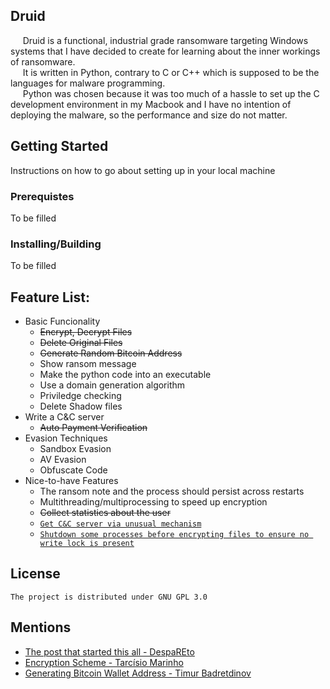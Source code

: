 ## **Druid**  
&nbsp;&nbsp;&nbsp;&nbsp;&nbsp;Druid is a functional, industrial grade ransomware targeting Windows systems that I have decided to create for learning about the inner workings of ransomware.  
&nbsp;&nbsp;&nbsp;&nbsp;&nbsp;It is written in Python, contrary to C or C++ which is supposed to be the languages for malware programming.  
&nbsp;&nbsp;&nbsp;&nbsp;&nbsp;Python was chosen because it was too much of a hassle to set up the C development environment in my Macbook and I have no intention of deploying the malware, so the performance and size do not matter.   


## **Getting Started**
Instructions on how to go about setting up in your local machine  

### Prerequistes
To be filled

### Installing/Building
To be filled


## **Feature List:**
 * Basic Funcionality
    * ~~Encrypt, Decrypt Files~~  
    * ~~Delete Original Files~~
    * ~~Generate Random Bitcoin Address~~
    * Show ransom message
    * Make the python code into an executable
    * Use a domain generation algorithm
    * Priviledge checking     
    * Delete Shadow files
 * Write a C&C server
    * ~~Auto Payment Verification~~
 * Evasion Techniques
    * Sandbox Evasion  
    * AV Evasion  
    * Obfuscate Code
 * Nice-to-have Features
    * The ransom note and the process should persist across restarts  
    * Multithreading/multiprocessing to speed up encryption
    * ~~Collect statistics about the user~~
    * [`Get C&C server via unusual mechanism`](https://www.zdnet.com/article/astaroth-malware-hides-command-servers-in-youtube-channel-descriptions/)  
    * [`Shutdown some processes before encrypting files to ensure no write lock is present`](https://securityaffairs.co/wordpress/103030/malware/sodinokibi-ransomware-new-feature.html)  
 


## **License**
    The project is distributed under GNU GPL 3.0
      

## **Mentions**
 * [The post that started this all - DespaREto](https://medium.com/@despaREto/how-not-to-write-ransomware-1985aa1384a3)
 * [Encryption Scheme - Tarcísio Marinho](https://medium.com/@tarcisioma/ransomware-encryption-techniques-696531d07bb9)     
 * [Generating Bitcoin Wallet Address - Timur Badretdinov](https://www.freecodecamp.org/news/how-to-create-a-bitcoin-wallet-address-from-a-private-key-eca3ddd9c05f/)   